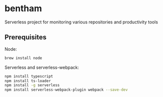 # bentham

Serverless project for monitoring various repositories and productivity tools

## Prerequisites

Node:

```bash
brew install node
```

Serverless and serverless-webpack:

```bash
npm install typescript
npm install ts-loader
npm install -g serverless
npm install serverless-webpack-plugin webpack --save-dev
```

